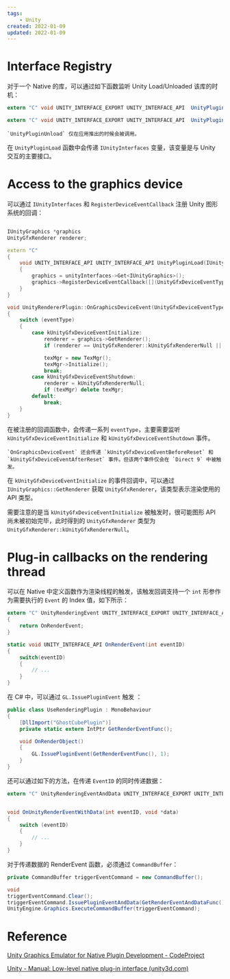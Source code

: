 ```yaml
---
tags:
    - Unity
created: 2022-01-09
updated: 2022-01-09
---
```


# Interface Registry

对于一个 Native 的库，可以通过如下函数监听 Unity Load/Unloaded 该库的时机：
```csharp
extern "C" void UNITY_INTERFACE_EXPORT UNITY_INTERFACE_API  UnityPluginLoad(IUnityInterfaces* unityInterfaces);

extern "C" void UNITY_INTERFACE_EXPORT UNITY_INTERFACE_API  UnityPluginUnload();
```

```ad-note
`UnityPluginUnload` 仅在应用推出的时候会被调用。
```

在 `UnityPluginLoad` 函数中会传递 `IUnityInterfaces` 变量，该变量是与 Unity 交互的主要接口。

# Access to the graphics device

可以通过 `IUnityInterfaces` 和 `RegisterDeviceEventCallback` 注册 Unity 图形系统的回调：

```cpp

IUnityGraphics *graphics
UnityGfxRenderer renderer;

extern "C"
{
    void UNITY_INTERFACE_API UNITY_INTERFACE_API UnityPluginLoad(IUnityInterfaces* unityInterfaces)
    {
        graphics = unityInterfaces->Get<IUnityGraphics>();
        graphics->RegisterDeviceEventCallback([](UnityGfxDeviceEventType eventType){ unityRendererPlugin.OnGraphicsDeviceEvent(eventType); });
    }
}

void UnityRendererPlugin::OnGraphicsDeviceEvent(UnityGfxDeviceEventType eventType)
{
    switch (eventType)
    {
        case kUnityGfxDeviceEventInitialize:
            renderer = graphics->GetRenderer();
            if (renderer == UnityGfxRenderer::kUnityGfxRendererNull || texMgr) return;

            texMgr = new TexMgr();
            texMgr->Initialize();
            break;
        case kUnityGfxDeviceEventShutdown:
            renderer = kUnityGfxRendererNull;
            if (texMgr) delete texMgr;
        default:
            break;
    }
}

```

在被注册的回调函数中，会传递一系列 `eventType`，主要需要监听 `kUnityGfxDeviceEventInitialize` 和 `kUnityGfxDeviceEventShutdown` 事件。

```ad-note
`OnGraphicsDeviceEvent` 还会传递 `kUnityGfxDeviceEventBeforeReset` 和 `kUnityGfxDeviceEventAfterReset` 事件。但该两个事件仅会在 `Direct 9` 中被触发。
```

在 `kUnityGfxDeviceEventInitialize` 的事件回调中，可以通过 `IUnityGraphics::GetRenderer` 获取 `UnityGfxRenderer`，该类型表示渲染使用的 API 类型。

需要注意的是当 `kUnityGfxDeviceEventInitialize` 被触发时，很可能图形 API 尚未被初始完毕，此时得到的 `UnityGfxRenderer` 类型为 `UnityGfxRenderer::kUnityGfxRendererNull`。

# Plug-in callbacks on the rendering thread

可以在 Native 中定义函数作为渲染线程的触发，该触发回调支持一个 `int` 形参作为需要执行的 `Event` 的 Index 值，如下所示：
```csharp
extern "C" UnityRenderingEvent UNITY_INTERFACE_EXPORT UNITY_INTERFACE_API GetRenderEventFunc()
{
    return OnRenderEvent;
}

static void UNITY_INTERFACE_API OnRenderEvent(int eventID)
{
    switch(eventID)
    {
        // ...
    }
}
```

在 C# 中，可以通过 `GL.IssuePluginEvent` 触发 ：
```csharp
public class UseRenderingPlugin : MonoBehaviour
{
    [DllImport("GhostCubePlugin")]
    private static extern IntPtr GetRenderEventFunc();

    void OnRenderObject()
    {
        GL.IssuePluginEvent(GetRenderEventFunc(), 1);
    }
}
```

还可以通过如下的方法，在传递 `EventID` 的同时传递数据：
```csharp
extern "C" UnityRenderingEventAndData UNITY_INTERFACE_EXPORT UNITY_INTERFACE_API GetRenderEventAndDataFunc() { return OnUnityRenderEventWithData; }


void OnUnityRenderEventWithData(int eventID, void *data)
{
    switch (eventID)
    {
        // ...
    }
}

```

对于传递数据的 RenderEvent 函数，必须通过 `CommandBuffer`：
```csharp
private CommandBuffer triggerEventCommand = new CommandBuffer();

void 
triggerEventCommand.Clear();
triggerEventCommand.IssuePluginEventAndData(GetRenderEventAndDataFunc(), (int)eventType, data);
UnityEngine.Graphics.ExecuteCommandBuffer(triggerEventCommand);

```

# Reference

[Unity Graphics Emulator for Native Plugin Development - CodeProject](https://www.codeproject.com/Articles/1216876/Unity-Graphics-Emulator-for-Native-Plugin-Developm)

[Unity - Manual: Low-level native plug-in interface (unity3d.com)](https://docs.unity3d.com/Manual/NativePluginInterface.html)